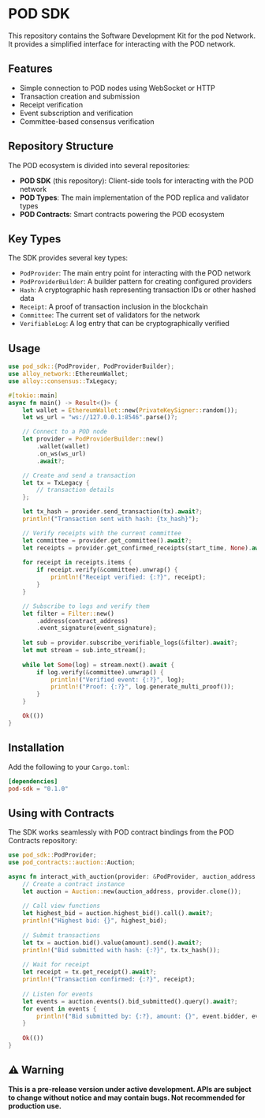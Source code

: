# POD SDK

This repository contains the Software Development Kit for the pod Network. It provides a simplified interface for interacting with the POD network.

## Features

- Simple connection to POD nodes using WebSocket or HTTP
- Transaction creation and submission
- Receipt verification
- Event subscription and verification
- Committee-based consensus verification

## Repository Structure

The POD ecosystem is divided into several repositories:

- **POD SDK** (this repository): Client-side tools for interacting with the POD network
- **POD Types**: The main implementation of the POD replica and validator types
- **POD Contracts**: Smart contracts powering the POD ecosystem

## Key Types

The SDK provides several key types:

- `PodProvider`: The main entry point for interacting with the POD network
- `PodProviderBuilder`: A builder pattern for creating configured providers
- `Hash`: A cryptographic hash representing transaction IDs or other hashed data
- `Receipt`: A proof of transaction inclusion in the blockchain
- `Committee`: The current set of validators for the network
- `VerifiableLog`: A log entry that can be cryptographically verified

## Usage

```rust
use pod_sdk::{PodProvider, PodProviderBuilder};
use alloy_network::EthereumWallet;
use alloy::consensus::TxLegacy;

#[tokio::main]
async fn main() -> Result<()> {
    let wallet = EthereumWallet::new(PrivateKeySigner::random());
    let ws_url = "ws://127.0.0.1:8546".parse()?;

    // Connect to a POD node
    let provider = PodProviderBuilder::new()
        .wallet(wallet)
        .on_ws(ws_url)
        .await?;

    // Create and send a transaction
    let tx = TxLegacy {
        // transaction details
    };

    let tx_hash = provider.send_transaction(tx).await?;
    println!("Transaction sent with hash: {tx_hash}");

    // Verify receipts with the current committee
    let committee = provider.get_committee().await?;
    let receipts = provider.get_confirmed_receipts(start_time, None).await?;
    
    for receipt in receipts.items {
        if receipt.verify(&committee).unwrap() {
            println!("Receipt verified: {:?}", receipt);
        }
    }

    // Subscribe to logs and verify them
    let filter = Filter::new()
        .address(contract_address)
        .event_signature(event_signature);
        
    let sub = provider.subscribe_verifiable_logs(&filter).await?;
    let mut stream = sub.into_stream();
    
    while let Some(log) = stream.next().await {
        if log.verify(&committee).unwrap() {
            println!("Verified event: {:?}", log);
            println!("Proof: {:?}", log.generate_multi_proof());
        }
    }

    Ok(())
}
```

## Installation

Add the following to your `Cargo.toml`:

```toml
[dependencies]
pod-sdk = "0.1.0"
```

## Using with Contracts

The SDK works seamlessly with POD contract bindings from the POD Contracts repository:

```rust
use pod_sdk::PodProvider;
use pod_contracts::auction::Auction;

async fn interact_with_auction(provider: &PodProvider, auction_address: Address) -> Result<()> {
    // Create a contract instance
    let auction = Auction::new(auction_address, provider.clone());
    
    // Call view functions
    let highest_bid = auction.highest_bid().call().await?;
    println!("Highest bid: {}", highest_bid);
    
    // Submit transactions
    let tx = auction.bid().value(amount).send().await?;
    println!("Bid submitted with hash: {:?}", tx.tx_hash());
    
    // Wait for receipt
    let receipt = tx.get_receipt().await?;
    println!("Transaction confirmed: {:?}", receipt);
    
    // Listen for events
    let events = auction.events().bid_submitted().query().await?;
    for event in events {
        println!("Bid submitted by: {:?}, amount: {}", event.bidder, event.amount);
    }
    
    Ok(())
}
```

## ⚠️ Warning

**This is a pre-release version under active development. APIs are subject to change without notice and may contain bugs. Not recommended for production use.**
